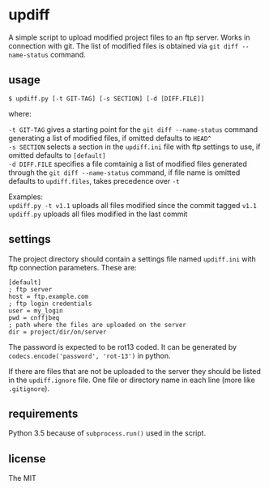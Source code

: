 # updiff
A simple script to upload modified project files to an ftp server. Works in connection with git. The list of modified files is obtained via `git diff --name-status` command.

## usage
`$ updiff.py [-t GIT-TAG] [-s SECTION] [-d [DIFF.FILE]]`

where:

`-t GIT-TAG` gives a starting point for the `git diff --name-status` command generating a list of modified files, if omitted defaults to `HEAD^`  
`-s SECTION` selects a section in the `updiff.ini` file with ftp settings to use, if omitted defaults to `[default]`  
`-d DIFF.FILE` specifies a file comtainig a list of modified files generated through the `git diff --name-status` command, if file name is omitted defaults to `updiff.files`, takes precedence over `-t`

Examples:  
`updiff.py -t v1.1` uploads all files modified since the commit tagged `v1.1`  
`updiff.py` uploads all files modified in the last commit  

## settings
The project directory should contain a settings file named `updiff.ini` with ftp connection parameters. These are:

```
[default]
; ftp server
host = ftp.example.com
; ftp login credentials
user = my_login
pwd = cnffjbeq
; path where the files are uploaded on the server
dir = project/dir/on/server
```

The password is expected to be rot13 coded. It can be generated by `codecs.encode('password', 'rot-13')` in python. 

If there are files that are not be uploaded to the server they should be listed in the `updiff.ignore` file. One file or directory name in each line (more like `.gitignore`). 

## requirements
Python 3.5 because of `subprocess.run()` used in the script.

## license
The MIT
